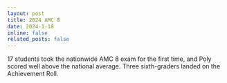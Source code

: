 ```yaml
---
layout: post
title: 2024 AMC 8
date: 2024-1-18
inline: false
related_posts: false
---
```


17 students took the nationwide AMC 8 exam for the first time, and Poly scored well above the national average. Three sixth-graders landed on the Achievement Roll. 
